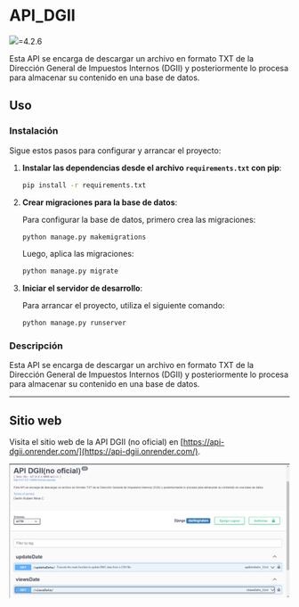 # API_DGII
<img src="https://img.shields.io/badge/Django-092E20?style=for-the-badge&logo=django&logoColor=white" />=4.2.6

Esta API se encarga de descargar un archivo en formato TXT de la Dirección General de Impuestos Internos (DGII) y posteriormente lo procesa para almacenar su contenido en una base de datos.

## Uso

### Instalación
Sigue estos pasos para configurar y arrancar el proyecto:

1. **Instalar las dependencias desde el archivo `requirements.txt` con pip**:

    ```bash
    pip install -r requirements.txt
    ```

2. **Crear migraciones para la base de datos**:

    Para configurar la base de datos, primero crea las migraciones:

    ```bash
    python manage.py makemigrations
    ```

    Luego, aplica las migraciones:

    ```bash
    python manage.py migrate
    ```

3. **Iniciar el servidor de desarrollo**:

    Para arrancar el proyecto, utiliza el siguiente comando:

    ```bash
    python manage.py runserver
    ```

### Descripción
Esta API se encarga de descargar un archivo en formato TXT de la Dirección General de Impuestos Internos (DGII) y posteriormente lo procesa para almacenar su contenido en una base de datos.

<hr>

## Sitio web
Visita el sitio web de la API DGII (no oficial) en [https://api-dgii.onrender.com/](https://api-dgii.onrender.com/).

![Imagen](./img.png)
